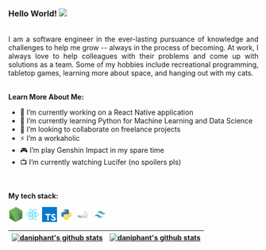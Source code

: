 ### Hello World!   <img height="24" src="https://emojipedia-us.s3.amazonaws.com/source/skype/289/ghost_1f47b.png">

<br>

<div style="text-align: justify"> I am a software engineer in the ever-lasting pursuance of knowledge and challenges to help me grow -- always in the process of becoming. At work, I always love to help colleagues with their problems and come up with solutions as a team. Some of my hobbies include recreational programming, tabletop games, learning more about space, and hanging out with my cats.</div>

<br>

**Learn More About Me:**

- 🔭 I’m currently working on a React Native application
- 🌱 I’m currently learning Python for Machine Learning and Data Science
- 👯 I’m looking to collaborate on freelance projects
- ⚡ I’m a workaholic
- 🎮 I’m play Genshin Impact in my spare time
- 📺 I’m currently watching Lucifer (no spoilers pls)

<br>

<b align="center">My tech stack:</b>  

<code><img height="30" src="https://raw.githubusercontent.com/github/explore/80688e429a7d4ef2fca1e82350fe8e3517d3494d/topics/nodejs/nodejs.png"></code>
<code><img height="30" src="https://raw.githubusercontent.com/github/explore/80688e429a7d4ef2fca1e82350fe8e3517d3494d/topics/react-native/react-native.png"></code>
<code><img height="30" src="https://raw.githubusercontent.com/github/explore/80688e429a7d4ef2fca1e82350fe8e3517d3494d/topics/typescript/typescript.png"></code>
<code><img height="30" src="https://raw.githubusercontent.com/github/explore/80688e429a7d4ef2fca1e82350fe8e3517d3494d/topics/python/python.png"></code>
<code><img height="30" src="https://raw.githubusercontent.com/github/explore/80688e429a7d4ef2fca1e82350fe8e3517d3494d/topics/mysql/mysql.png"></code>
<code><img height="30" src="https://raw.githubusercontent.com/github/explore/80688e429a7d4ef2fca1e82350fe8e3517d3494d/topics/tailwind/tailwind.png"></code>

| <a href="https://github.com/anuraghazra/github-readme-stats"><img align="center" src="https://github-readme-stats.vercel.app/api/top-langs?username=daniphant&show_icons=true&locale=en&layout=compact&theme=omni&count_private=true" alt="daniphant's github stats" /></a> | <a href="https://github.com/anuraghazra/github-readme-stats"><img align="center" src="https://github-readme-stats.vercel.app/api?username=daniphant&theme=omni&hide=issues,contribs&count_private=true" alt="daniphant's github stats" /></a> |
| ------------- | ------------- |
